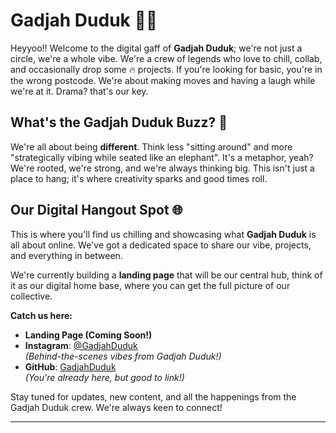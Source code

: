 # Gadjah Duduk 🐘✨

Heyyoo!! Welcome to the digital gaff of **Gadjah Duduk**; we're not just a circle, we're a whole vibe. We're a crew of legends who love to chill, collab, and occasionally drop some 🔥 projects. If you're looking for basic, you're in the wrong postcode. We're about making moves and having a laugh while we're at it. Drama? that's our key.

## What's the Gadjah Duduk Buzz? 🤯

We're all about being **different**. Think less "sitting around" and more "strategically vibing while seated like an elephant". It's a metaphor, yeah? We're rooted, we're strong, and we're always thinking big. This isn't just a place to hang; it's where creativity sparks and good times roll.

## Our Digital Hangout Spot 🌐

This is where you'll find us chilling and showcasing what **Gadjah Duduk** is all about online. We've got a dedicated space to share our vibe, projects, and everything in between.

We're currently building a **landing page** that will be our central hub, think of it as our digital home base, where you can get the full picture of our collective.

**Catch us here:**

  * **Landing Page (Coming Soon\!)**
  * **Instagram**: [@GadjahDuduk](https://www.instagram.com/ugd.winners) <br> *(Behind-the-scenes vibes from Gadjah Duduk\!)*
  * **GitHub**: [GadjahDuduk](https://github.com/gadjahduduk) <br> *(You're already here, but good to link\!)*

Stay tuned for updates, new content, and all the happenings from the Gadjah Duduk crew. We're always keen to connect\!

-----